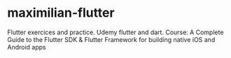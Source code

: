 # maximilian-flutter
Flutter exercices and practice. Udemy flutter and dart. Course: A Complete Guide to the Flutter SDK &amp; Flutter Framework for building native iOS and Android apps
